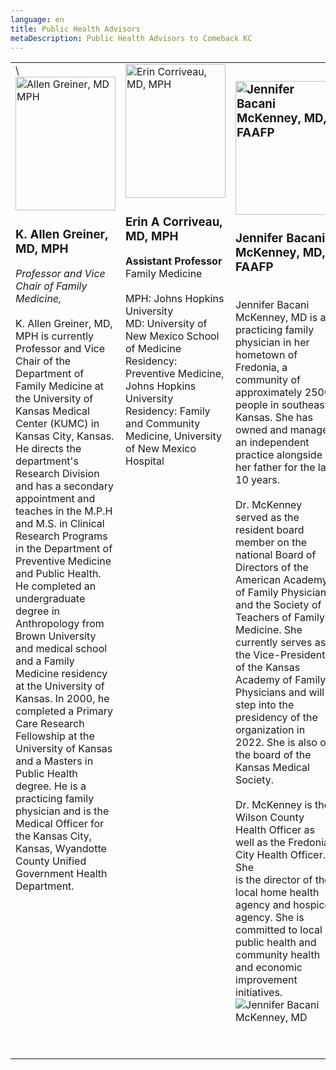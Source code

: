 ```yaml
---
language: en
title: Public Health Advisors
metaDescription: Public Health Advisors to Comeback KC
---
```

<table style="table-layout:fixed" border="0">
      <tbody>
        <tr>
          <td style="width:33%; text-align:left; vertical-align: top;">\
<img src="http://www.kumc.edu/images/fammed/faculty/agreiner.jpg"
              alt="Allen Greiner, MD MPH"
              title="Allen Greiner, MD MPH"
              style="width: 160px; height: 214px"><br>
            <h3> <strong>K. Allen Greiner, MD, MPH</strong></h3>
            <strong></strong><strong> </strong><em>Professor and Vice Chair of
              Family Medicine, </em><br>
            <br>
            K. Allen Greiner, MD, MPH is currently Professor and Vice Chair of
            the Department of Family Medicine at the University of Kansas
            Medical Center (KUMC) in Kansas City, Kansas. He directs the
            department's Research Division and has a secondary appointment and
            teaches in the M.P.H and M.S. in Clinical Research Programs in the
            Department of Preventive Medicine and Public Health. He completed an
            undergraduate degree in Anthropology from Brown University and
            medical school and a Family Medicine residency at the University of
            Kansas. In 2000, he completed a Primary Care Research Fellowship at
            the University of Kansas and a Masters in Public Health degree. He
            is a practicing family physician and is the Medical Officer for the
            Kansas City, Kansas, Wyandotte County Unified Government Health
            Department.<br>
            <p>
            </p>
          </td>
          <td style="width:33%; text-align: left; vertical-align: top;">
<img src="http://www.kumc.edu/images/fammed/faculty/ecorriveau.jpg"
              alt="Erin Corriveau, MD, MPH"
              title="Erin Corriveau, MD, MPH"
              style="width: 160px; height: 214px;"><br>
            <h3>Erin A Corriveau, MD, MPH</h3>
            <strong>Assistant Professor</strong><br xmlns:a="http://www.w3.org/2005/Atom">
            <strong> </strong>Family Medicine <br>
            <br>
            MPH: Johns Hopkins University<br xmlns:a="http://www.w3.org/2005/Atom">
            MD: University of New Mexico School of Medicine <br xmlns:a="http://www.w3.org/2005/Atom">
            Residency: Preventive Medicine, Johns Hopkins University <br xmlns:a="http://www.w3.org/2005/Atom">
            Residency: Family and Community Medicine, University of New Mexico
            Hospital </td>
          <td style="width:33%; text-align: left; vertical-align: top;">
            <h3><img src="https://www.comebackkc.com/uploads/dr.-jen-pic.jpg" alt="Jennifer Bacani McKenney, MD, FAAFP"
                title="Jennifer Bacani McKenney, MD, FAAFP"
                style="width: 160px; height: 214px"></h3>
            <h3>Jennifer Bacani McKenney, MD, FAAFP</h3>
            <br>
            Jennifer Bacani McKenney, MD is a practicing family physician in her
            hometown of Fredonia, a community of approximately 2500 people in
            southeast Kansas. She has owned and managed an independent practice
            alongside her father for the last 10 years.<br>
            <br>
            Dr. McKenney served as the resident board member on the national
            Board of Directors of the American Academy of Family Physicians and
            the Society of Teachers of Family Medicine. She currently serves as
            the Vice-President of the Kansas Academy of Family<br>
            Physicians and will step into the presidency of the organization in
            2022. She is also on the board of the Kansas Medical Society.<br>
            <br>
            Dr. McKenney is the Wilson County Health Officer as well as the
            Fredonia City Health Officer. She<br>
            is the director of the local home health agency and hospice agency.
            She is committed to local public health and community health and
            economic improvement initiatives.<img src="blob:https://www.comebackkc.com/2b119e45-d8dd-b741-9d1a-6716da65d7c8"
              alt="Jennifer Bacani McKenney, MD"
              title="Jennifer Bacani McKenney, MD"></td>
        </tr>
        <tr>
          <td><br>
          </td>
          <td><br>
          </td>
          <td><br>
          </td>
        </tr>
        <tr>
          <td><br>
          </td>
          <td><br>
          </td>
          <td><br>
          </td>
        </tr>
      </tbody>
    </table>